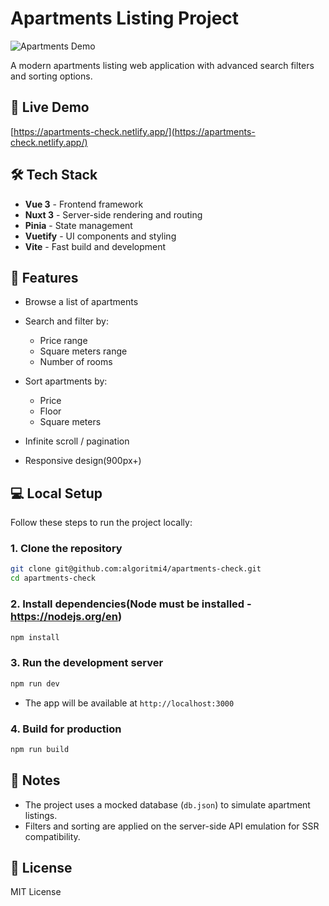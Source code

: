 # Apartments Listing Project

![Apartments Demo](https://apartments-check.netlify.app/)

A modern apartments listing web application with advanced search filters and sorting options.

## 🔗 Live Demo

[https://apartments-check.netlify.app/](https://apartments-check.netlify.app/)

## 🛠 Tech Stack

* **Vue 3** - Frontend framework
* **Nuxt 3** - Server-side rendering and routing
* **Pinia** - State management
* **Vuetify** - UI components and styling
* **Vite** - Fast build and development

## 🚀 Features

* Browse a list of apartments
* Search and filter by:

  * Price range
  * Square meters range
  * Number of rooms
* Sort apartments by:

  * Price
  * Floor
  * Square meters
* Infinite scroll / pagination
* Responsive design(900px+)

## 💻 Local Setup

Follow these steps to run the project locally:

### 1. Clone the repository

```bash
git clone git@github.com:algoritmi4/apartments-check.git
cd apartments-check
```

### 2. Install dependencies(Node must be installed - https://nodejs.org/en)

```bash
npm install
```

### 3. Run the development server

```bash
npm run dev
```

* The app will be available at `http://localhost:3000`

### 4. Build for production

```bash
npm run build
```

## 📌 Notes

* The project uses a mocked database (`db.json`) to simulate apartment listings.
* Filters and sorting are applied on the server-side API emulation for SSR compatibility.

## 📝 License
MIT License
